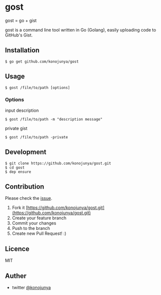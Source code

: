 # gost

gost = go + gist

gost is a command line tool written in Go (Golang), easily uploading code to GitHub's Gist.

## Installation

```
$ go get github.com/konojunya/gost
```

## Usage

```
$ gost /file/to/path [options]
```

### Options

input description

```
$ gost /file/to/path -m "description message"
```

private gist

```
$ gost /file/to/path -private
```

## Development

```
$ git clone https://github.com/konojunya/gost.git
$ cd gost
$ dep ensure
```

## Contribution

Please check the [issue](https://github.com/konojunya/gost/issues).

1. Fork it [https://github.com/konojunya/gost.git](https://github.com/konojunya/gost.git)
2. Create your feature branch
3. Commit your changes
4. Push to the branch
5. Create new Pull Request! :)

## Licence

MIT

## Auther

- twitter [@konojunya](https://twitter.com/konojunya)
